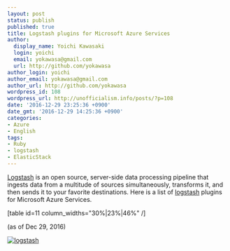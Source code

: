 ```yaml
---
layout: post
status: publish
published: true
title: Logstash plugins for Microsoft Azure Services
author:
  display_name: Yoichi Kawasaki
  login: yoichi
  email: yokawasa@gmail.com
  url: http://github.com/yokawasa
author_login: yoichi
author_email: yokawasa@gmail.com
author_url: http://github.com/yokawasa
wordpress_id: 108
wordpress_url: http://unofficialism.info/posts/?p=108
date: '2016-12-29 23:25:36 +0900'
date_gmt: '2016-12-29 14:25:36 +0900'
categories:
- Azure
- English
tags:
- Ruby
- logstash
- ElasticStack
---
```


[Logstash](https://www.elastic.co/products/logstash) is an open source, server-side data processing pipeline that ingests data from a multitude of sources simultaneously, transforms it, and then sends it to your favorite destinations. Here is a list of [logstash](https://www.elastic.co/products/logstash) plugins for Microsoft Azure Services. 

[table id=11 column_widths="30%|23%|46%" /]

(as of Dec 29, 2016)

[
![logstash](https://c3.staticflickr.com/1/328/31922043426_9cc1d85992_c.jpg)
](https://www.elastic.co/products/logstash)
